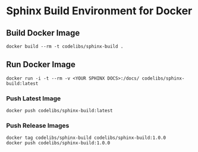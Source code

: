 # Sphinx Build Environment for Docker

## Build Docker Image

```
docker build --rm -t codelibs/sphinx-build .
```

## Run Docker Image

```
docker run -i -t --rm -v <YOUR SPHINX DOCS>:/docs/ codelibs/sphinx-build:latest
```

### Push Latest Image

```
docker push codelibs/sphinx-build:latest
```

### Push Release Images

```
docker tag codelibs/sphinx-build codelibs/sphinx-build:1.0.0
docker push codelibs/sphinx-build:1.0.0
```
